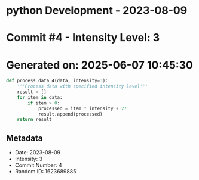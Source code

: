 ﻿# python Development - 2023-08-09
# Commit #4 - Intensity Level: 3
# Generated on: 2025-06-07 10:45:30
```python
def process_data_4(data, intensity=3):
    '''Process data with specified intensity level'''
    result = []
    for item in data:
        if item > 0:
            processed = item * intensity + 27
            result.append(processed)
    return result
```
## Metadata
- Date: 2023-08-09
- Intensity: 3
- Commit Number: 4
- Random ID: 1623689885
